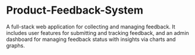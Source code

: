 # Product-Feedback-System
A full-stack web application for collecting and managing feedback.   It includes user features for submitting and tracking feedback, and an admin dashboard for managing feedback status with insights via charts and graphs.
